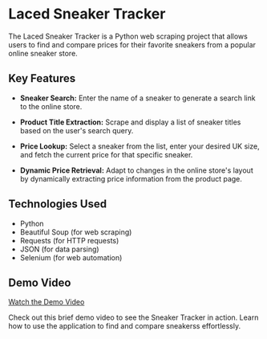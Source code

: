 # Laced Sneaker Tracker

The Laced Sneaker Tracker is a Python web scraping project that allows users to find and compare prices for their favorite sneakers from a popular online sneaker store.

## Key Features

- **Sneaker Search:** Enter the name of a sneaker to generate a search link to the online store.

- **Product Title Extraction:** Scrape and display a list of sneaker titles based on the user's search query.

- **Price Lookup:** Select a sneaker from the list, enter your desired UK size, and fetch the current price for that specific sneaker.

- **Dynamic Price Retrieval:** Adapt to changes in the online store's layout by dynamically extracting price information from the product page.

## Technologies Used

- Python
- Beautiful Soup (for web scraping)
- Requests (for HTTP requests)
- JSON (for data parsing)
- Selenium (for web automation)


## Demo Video

[Watch the Demo Video](https://youtu.be/nFfYI-8Gnq8)

Check out this brief demo video to see the Sneaker  Tracker in action. Learn how to use the application to find and compare sneakerss effortlessly.

